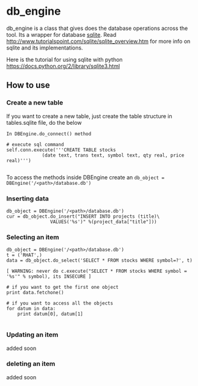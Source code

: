 # db_engine 

db_engine is a class that gives does the database operations across the tool. Its a wrapper for database [sqlite](https://www.sqlite.org/). 
Read http://www.tutorialspoint.com/sqlite/sqlite_overview.htm for more info on sqlite and its implementations. 

Here is the tutorial for using sqlite with python https://docs.python.org/2/library/sqlite3.html

## How to use 

### Create a new table 

If you want to create a new table, just create the table structure in tables.sqlite file, do the below
```
In DBEngine.do_connect() method 

# execute sql command 
self.conn.execute('''CREATE TABLE stocks
             (date text, trans text, symbol text, qty real, price real)''')
              
```

To access the methods inside DBEngine create an `db_object = DBEngine('/<path>/database.db')`


### Inserting data

```
db_object = DBEngine('/<path>/database.db')
cur = db_object.do_insert("INSERT INTO projects (title)\
                VALUES('%s')" %(project_data["title"]))
```



### Selecting an item 

```
db_object = DBEngine('/<path>/database.db')
t = ('RHAT',)
data = db_object.do_select('SELECT * FROM stocks WHERE symbol=?', t)

[ WARNING: never do c.execute("SELECT * FROM stocks WHERE symbol = '%s'" % symbol), its INSECURE ]

# if you want to get the first one object
print data.fetchone()

# if you want to access all the objects
for datum in data:
    print datum[0], datum[1]
    
```

### Updating an item

added soon


### deleting an item

added soon




